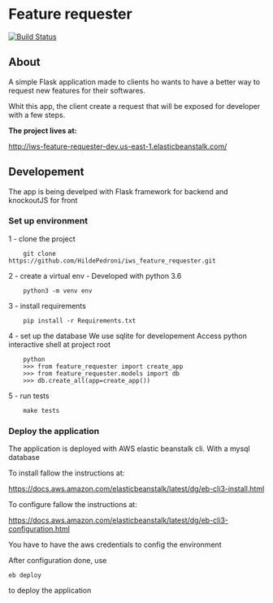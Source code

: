 # Feature requester

[![Build Status](https://travis-ci.org/HildePedroni/iws_feature_requester.svg?branch=master)](https://travis-ci.org/HildePedroni/iws_feature_requester)

## About

A simple Flask application made to clients ho wants to have a better way to 
request new features for their softwares.

Whit this app, the client create a request that will be exposed for developer with a few steps.


<strong>The project lives at:</strong>

http://iws-feature-requester-dev.us-east-1.elasticbeanstalk.com/


## Developement

The app is being develped with Flask framework for backend and knockoutJS for front
    

### Set up environment

1 - clone the project
````console
    git clone https://github.com/HildePedroni/iws_feature_requester.git
````

2 - create a virtual env
    - Developed with python 3.6
    
````console
    python3 -m venv env 
````
3 - install requirements
````console
    pip install -r Requirements.txt 
````

4 - set up the database
    We use sqlite for developement
    Access python interactive shell at project root
````console
    python
    >>> from feature_requester import create_app
    >>> from feature_requester.models import db
    >>> db.create_all(app=create_app())
````    

5 - run tests

````console
    make tests 
````

### Deploy the application

The application is deployed with AWS elastic beanstalk cli. 
With a mysql database

To install fallow the instructions at:

https://docs.aws.amazon.com/elasticbeanstalk/latest/dg/eb-cli3-install.html

To configure fallow the instructions at:

https://docs.aws.amazon.com/elasticbeanstalk/latest/dg/eb-cli3-configuration.html

You have to have the aws credentials to config the environment

After configuration done, use 

```console
eb deploy
```` 
to deploy the application